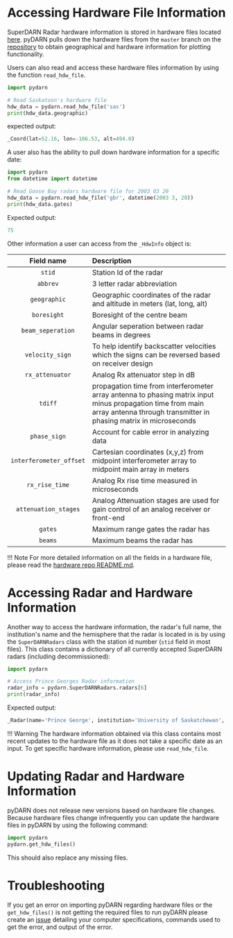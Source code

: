 <!--Copyright (C) SuperDARN Canada, University of Saskatchewan 
Author(s): Marina Schmidt 
Modifications:
2020-12-01 Carley Martin added git_hdw_file
2020-01-05 Marin Schmidt switched VT hardware repo to SuperDARN hardware repo

Disclaimer:
pyDARN is under the LGPL v3 license found in the root directory LICENSE.md 
Everyone is permitted to copy and distribute verbatim copies of this license 
document, but changing it is not allowed.

This version of the GNU Lesser General Public License incorporates the terms
and conditions of version 3 of the GNU General Public License, supplemented by
the additional permissions listed below.
-->
# Accessing Hardware File Information 

SuperDARN Radar hardware information is stored in hardware files located [here](https://github.com/SuperDARN/hdw). 
pyDARN pulls down the hardware files from the `master` branch on the [repository](https://github.com/SuperDARN/hdw) to obtain geographical and hardware information for plotting functionality. 

Users can also read and access these hardware files information by using the function `read_hdw_file`.
``` python 
import pydarn

# Read Saskatoon's hardware file
hdw_data = pydarn.read_hdw_file('sas')
print(hdw_data.geographic)
```
expected output: 
``` python 
_Coord(lat=52.16, lon=-106.53, alt=494.0)
```

A user also has the ability to pull down hardware information for a specific date:
``` python
import pydarn
from datetime import datetime

# Read Goose Bay radars hardware file for 2003 03 20
hdw_data = pydarn.read_hdw_file('gbr', datetime(2003 3, 20))
print(hdw_data.gates)
```

Expected output: 
``` python
75
```

Other information a user can access from the `_HdwInfo` object is:

| Field name              | Description                                                                                                                                                                     |
| :---:                   | :---                                                                                                                                                                            |
| `stid`                  | Station Id of the radar                                                                                                                                                         |
| `abbrev`                | 3 letter radar abbreviation                                                                                                                                                     |
| `geographic`            | Geographic coordinates of the radar and altitude in meters (lat, long, alt)                                                                                                     |
| `boresight`             | Boresight of the centre beam                                                                                                                                                    |
| `beam_seperation`       | Angular seperation between radar beams in degrees                                                                                                                               |
| `velocity_sign`         | To help identify backscatter velocities which the signs can be reversed based on receiver design                                                                                |
| `rx_attenuator`         | Analog Rx attenuator step in dB                                                                                                                                                 |
| `tdiff`                 | propagation time from interferometer array antenna to phasing matrix input minus propagation time from main array antenna through transmitter in phasing matrix in microseconds |
| `phase_sign`            | Account for cable error in analyzing data                                                                                                                                       |
| `interferometer_offset` | Cartesian coordinates (x,y,z) from midpoint interferometer array to midpoint main array in meters                                                                               |
| `rx_rise_time`          | Analog Rx rise time measured in microseconds                                                                                                                                    |
| `attenuation_stages`    | Analog Attenuation stages are used for gain control of an analog receiver or front-end                                                                                          |
| `gates`                 | Maximum range gates the radar has                                                                                                                                               |
| `beams`                 | Maximum beams the radar has                                                                                                                                                     |

!!! Note
    For more detailed information on all the fields in a hardware file, please read the [hardware repo README.md](https://github.com/SuperDARN/hdw).

# Accessing Radar and Hardware Information

Another way to access the hardware information, the radar's full name, the institution's name and the  hemisphere that the radar is located in is by using the `SuperDARNRadars` class with the station id number (`stid` field in most files). 
This class contains a dictionary of all currently accepted SuperDARN radars (including decommissioned):
``` python
import pydarn

# Access Prince Georges Radar information
radar_info = pydarn.SuperDARNRadars.radars[6]
print(radar_info)
```

Expected output:
```python
_Radar(name='Prince George', institution='University of Saskatchewan', hemisphere=<Hemisphere.North: 1>, hardware_info=_HdwInfo(stid=6, abbrev='pgr', geographic=_Coord(lat=53.98, lon=-122.59, alt=670.0), boresight=-5.0, beam_seperation=3.24, velocity_sign=1.0, rx_attenuator=10.0, tdiff=0.0, phase_sign=1.0, interferometer_offset=_InterferometerOffset(x=0.0, y=-100.0, z=0.0), rx_rise_time=0.0, attenuation_stages=0.0, gates=225, beams=16))
```

!!! Warning
    The hardware information obtained via this class contains most recent updates to the hardware file as it does not take a specific date as an input. To get specific hardware information, please use `read_hdw_file`.

# Updating Radar and Hardware Information

pyDARN does not release new versions based on hardware file changes. Because hardware files change infrequently you can update the hardware files in pyDARN by using the following command:
``` python
import pydarn
pydarn.get_hdw_files()
```
This should also replace any missing files.

# Troubleshooting

If you get an error on importing pyDARN regarding hardware files or the `get_hdw_files()` is not getting the required files to run pyDARN please create an [issue](https://github.com/SuperDARN/pydarn/issues) detailing your computer specifications, commands used to get the error, and output of the error. 
